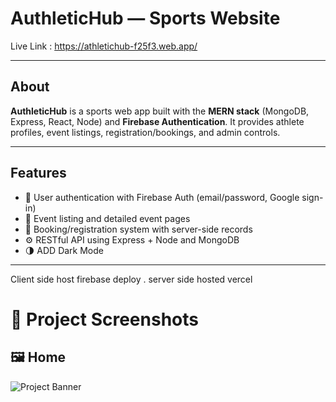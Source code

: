 # AuthleticHub —  Sports Website

Live Link : https://athletichub-f25f3.web.app/

---

## About  
**AuthleticHub** is a sports web app built with the **MERN stack** (MongoDB, Express, React, Node) and **Firebase Authentication**. It provides athlete profiles, event listings, registration/bookings, and admin controls.

---

## Features
- 🔐 User authentication with Firebase Auth (email/password, Google sign-in)    
- 📅 Event listing and detailed event pages  
- 📝 Booking/registration system with server-side records  
- ⚙️ RESTful API using Express + Node and MongoDB  
- 🌗 ADD Dark Mode  
---
Client side host firebase deploy . server side hosted vercel

# 📸 Project Screenshots

## 🖼 Home
![Project Banner](https://i.ibb.co.com/GvYyJ4mF/Screenshot-2025-08-12-193940.png)
